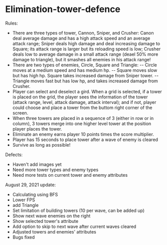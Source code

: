 # Elimination-tower-defence
Rules:
- There are three types of tower, Cannon, Sniper, and Crusher: 
Canon deal average damage and has a high attack speed and an average attack range; 
Sniper deals high damage and deal increasing damage to Square; its attack range is larger but its reloading speed is low; 
Crusher deals low to average damage in a small attack range (deael 50% more damage to triangle), but it smashes all enemies in his attack range!
- There are two types of enemies, Circle, Square and Triangle:
-- Circle moves at a medium speed and has medium hp.
-- Square moves slow but has high hp. Square takes increased damage from Sniper tower.
-- Triangle moves fast but has low hp, and takes increased damage from Crusher.
- Player can select and deselect a gird. When a grid is selected, if a tower is placed on the grid, the player sees the information of the tower (attack range, level, attack damage, attack interval); and if not, player could choose and place a tower from the buttom right corner of the screen.
- When three towers are placed in a sequence of 3 (either in row or in column), 3 towers merge into one higher level tower at the position player places the tower.
- Eliminate an enemy earns player 10 points times the score multiplier.
- Player has 15 seconds to place tower after a wave of enemy is cleared
- Survive as long as possible!

Defects:
- Haven't add images yet
- Need more tower types and enemy types
- Need more tests on current tower and enemy attributes

August 29, 2021 update:
- Calculating using BFS
- Lower FPS
- add Triangle
- Set limitation of building towers (10 per wave, can be added up)
- Show next wave enemies on the right
- Show selected tower's attribute
- Add option to skip to next wave after current waves cleared
- Adjusted towers and enemies' attributes
- Bugs fixed
